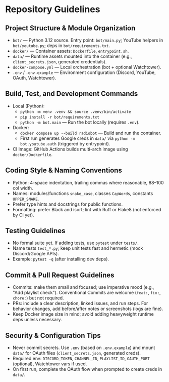# Repository Guidelines

## Project Structure & Module Organization
- `bot/` — Python 3.12 source. Entry point: `bot/main.py`; YouTube helpers in `bot/youtube.py`; deps in `bot/requirements.txt`.
- `docker/` — Container assets: `Dockerfile`, `entrypoint.sh`.
- `data/` — Runtime assets mounted into the container (e.g., `client_secrets.json`, generated credentials).
- `docker-compose.yml` — Local orchestration (bot + optional Watchtower).
- `.env` / `.env.example` — Environment configuration (Discord, YouTube, OAuth, Watchtower).

## Build, Test, and Development Commands
- Local (Python):
  - `python -m venv .venv && source .venv/bin/activate`
  - `pip install -r bot/requirements.txt`
  - `python -m bot.main` — Run the bot locally (requires `.env`).
- Docker:
  - `docker compose up --build radiobot` — Build and run the container.
  - First run generates Google creds in `data/` via `python -m bot.youtube.auth` (triggered by entrypoint).
- CI Image: GitHub Actions builds multi-arch image using `docker/Dockerfile`.

## Coding Style & Naming Conventions
- Python: 4-space indentation, trailing commas where reasonable, 88–100 col width.
- Names: modules/functions `snake_case`, classes `CapWords`, constants `UPPER_SNAKE`.
- Prefer type hints and docstrings for public functions.
- Formatting: prefer Black and isort; lint with Ruff or Flake8 (not enforced by CI yet).

## Testing Guidelines
- No formal suite yet. If adding tests, use `pytest` under `tests/`.
- Name tests `test_*.py`; keep unit tests fast and hermetic (mock Discord/Google APIs).
- Example: `pytest -q` (after installing dev deps).

## Commit & Pull Request Guidelines
- Commits: make them small and focused; use imperative mood (e.g., "Add playlist check"). Conventional Commits are welcome (`feat:`, `fix:`, `chore:`) but not required.
- PRs: include a clear description, linked issues, and run steps. For behavior changes, add before/after notes or screenshots (logs are fine).
- Keep Docker image size in mind; avoid adding heavyweight runtime deps unless necessary.

## Security & Configuration Tips
- Never commit secrets. Use `.env` (based on `.env.example`) and mount `data/` for OAuth files (`client_secrets.json`, generated creds).
- Required env: `DISCORD_TOKEN`, `CHANNEL_ID`, `PLAYLIST_ID`, `OAUTH_PORT` (optional), Watchtower vars if used.
- On first run, complete the OAuth flow when prompted to create creds in `data/`.

